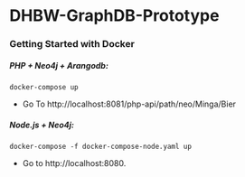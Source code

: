 # DHBW-GraphDB-Prototype

### Getting Started with Docker

##### PHP + Neo4j + Arangodb:
```
docker-compose up
```
* Go To http://localhost:8081/php-api/path/neo/Minga/Bier

##### Node.js + Neo4j:
```
docker-compose -f docker-compose-node.yaml up
```
* Go to http://localhost:8080.